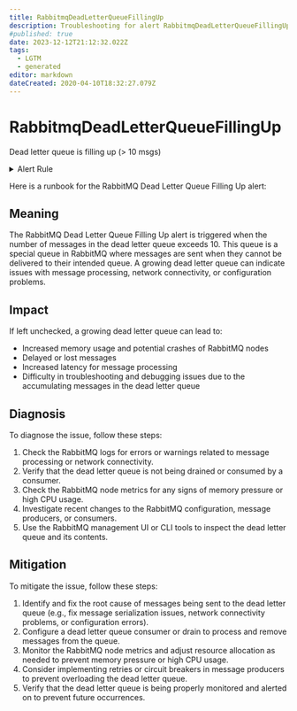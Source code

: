 ```yaml
---
title: RabbitmqDeadLetterQueueFillingUp
description: Troubleshooting for alert RabbitmqDeadLetterQueueFillingUp
#published: true
date: 2023-12-12T21:12:32.022Z
tags: 
  - LGTM
  - generated
editor: markdown
dateCreated: 2020-04-10T18:32:27.079Z
---
```


# RabbitmqDeadLetterQueueFillingUp

Dead letter queue is filling up (> 10 msgs)

<details>
  <summary>Alert Rule</summary>

{{% rule "rabbitmq/kbudde-rabbitmq-exporter.yml" "RabbitmqDeadLetterQueueFillingUp" %}}

{{% comment %}}

```yaml
alert: RabbitmqDeadLetterQueueFillingUp
expr: rabbitmq_queue_messages{queue="my-dead-letter-queue"} > 10
for: 1m
labels:
    severity: warning
annotations:
    summary: RabbitMQ dead letter queue filling up (instance {{ $labels.instance }})
    description: |-
        Dead letter queue is filling up (> 10 msgs)
          VALUE = {{ $value }}
          LABELS = {{ $labels }}
    runbook: https://github.com/srerun/prometheus-alerts/blob/main/content/runbooks/kbudde-rabbitmq-exporter/RabbitmqDeadLetterQueueFillingUp.md

```

{{% /comment %}}

</details>


Here is a runbook for the RabbitMQ Dead Letter Queue Filling Up alert:

## Meaning

The RabbitMQ Dead Letter Queue Filling Up alert is triggered when the number of messages in the dead letter queue exceeds 10. This queue is a special queue in RabbitMQ where messages are sent when they cannot be delivered to their intended queue. A growing dead letter queue can indicate issues with message processing, network connectivity, or configuration problems.

## Impact

If left unchecked, a growing dead letter queue can lead to:

* Increased memory usage and potential crashes of RabbitMQ nodes
* Delayed or lost messages
* Increased latency for message processing
* Difficulty in troubleshooting and debugging issues due to the accumulating messages in the dead letter queue

## Diagnosis

To diagnose the issue, follow these steps:

1. Check the RabbitMQ logs for errors or warnings related to message processing or network connectivity.
2. Verify that the dead letter queue is not being drained or consumed by a consumer.
3. Check the RabbitMQ node metrics for any signs of memory pressure or high CPU usage.
4. Investigate recent changes to the RabbitMQ configuration, message producers, or consumers.
5. Use the RabbitMQ management UI or CLI tools to inspect the dead letter queue and its contents.

## Mitigation

To mitigate the issue, follow these steps:

1. Identify and fix the root cause of messages being sent to the dead letter queue (e.g., fix message serialization issues, network connectivity problems, or configuration errors).
2. Configure a dead letter queue consumer or drain to process and remove messages from the queue.
3. Monitor the RabbitMQ node metrics and adjust resource allocation as needed to prevent memory pressure or high CPU usage.
4. Consider implementing retries or circuit breakers in message producers to prevent overloading the dead letter queue.
5. Verify that the dead letter queue is being properly monitored and alerted on to prevent future occurrences.